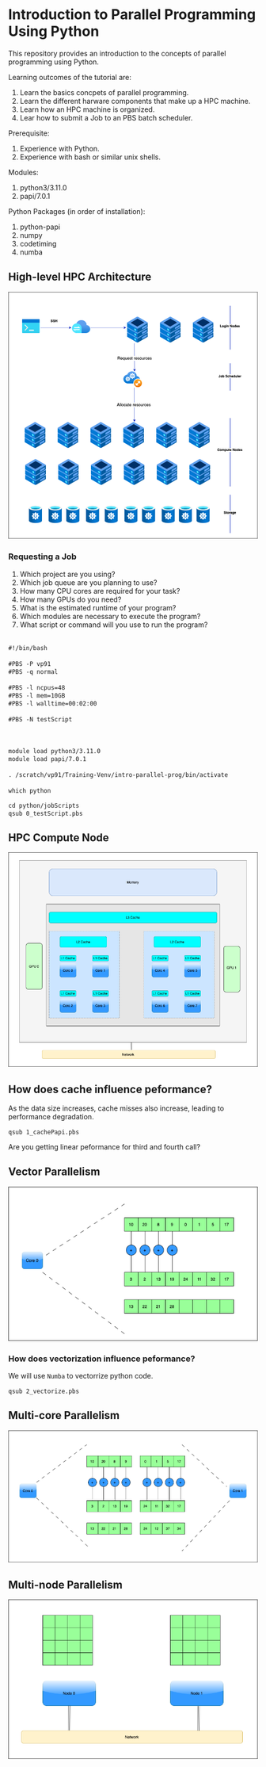 # Introduction to Parallel Programming Using Python
This repository provides an introduction to the concepts of parallel programming using Python.

Learning outcomes of the tutorial are:
1. Learn the basics concpets of parallel programming.
2. Learn the different harware components that make up a HPC machine. 
3. Learn how an HPC machine is organized.
4. Lear how to submit a Job to an PBS batch scheduler. 

Prerequisite:
1. Experience with Python.
2. Experience with bash or similar unix shells.

Modules:
1. python3/3.11.0
2. papi/7.0.1

Python Packages (in order of installation):
1. python-papi
2. numpy
3. codetiming
4. numba


## High-level HPC Architecture

![](figs/HPC_overview.drawio.png)

### Requesting a Job

1. Which project are you using?
2. Which job queue are you planning to use?
3. How many CPU cores are required for your task?
4. How many GPUs do you need?
5. What is the estimated runtime of your program?
6. Which modules are necessary to execute the program?
7. What script or command will you use to run the program?

```

#!/bin/bash

#PBS -P vp91
#PBS -q normal

#PBS -l ncpus=48
#PBS -l mem=10GB
#PBS -l walltime=00:02:00

#PBS -N testScript



module load python3/3.11.0
module load papi/7.0.1

. /scratch/vp91/Training-Venv/intro-parallel-prog/bin/activate

which python

```

```
cd python/jobScripts
qsub 0_testScript.pbs
```



## HPC Compute Node

![](figs/computeNode.drawio.png)

## How does cache influence peformance?

As the data size increases, cache misses also increase, leading to performance degradation.

```
qsub 1_cachePapi.pbs
```

Are you getting linear peformance for third and fourth call?



## Vector Parallelism

![](figs/vectorPrallelism.drawio.png)

### How does vectorization influence peformance?

We will use `Numba` to vectorrize python code.

```
qsub 2_vectorize.pbs
```

## Multi-core Parallelism

![](figs/multicorePrallelism.drawio.png)


## Multi-node Parallelism

![](figs/multinodePrallelism.drawio.png)


